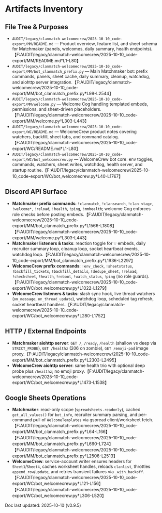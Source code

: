 # Artifacts Inventory

## File Tree & Purposes
- `AUDIT/legacy/clanmatch-welcomecrew/2025-10-10_code-export/MM/README.md` — Product overview, feature list, and sheet schema for Matchmaker (panels, welcomes, daily summary, health endpoints).【F:AUDIT/legacy/clanmatch-welcomecrew/2025-10-10_code-export/MM/README.md†L1-L80】
- `AUDIT/legacy/clanmatch-welcomecrew/2025-10-10_code-export/MM/bot_clanmatch_prefix.py` — Main Matchmaker bot: prefix commands, panels, sheet cache, daily summary, cleanup, watchdog, and aiohttp server integration.【F:AUDIT/legacy/clanmatch-welcomecrew/2025-10-10_code-export/MM/bot_clanmatch_prefix.py†L98-L2544】
- `AUDIT/legacy/clanmatch-welcomecrew/2025-10-10_code-export/MM/welcome.py` — Welcome Cog handling templated embeds, permissions, and sheet-driven placeholders.【F:AUDIT/legacy/clanmatch-welcomecrew/2025-10-10_code-export/MM/welcome.py†L303-L443】
- `AUDIT/legacy/clanmatch-welcomecrew/2025-10-10_code-export/WC/README.md` — WelcomeCrew product notes covering watchers, backfill, sheet tabs, and command catalog.【F:AUDIT/legacy/clanmatch-welcomecrew/2025-10-10_code-export/WC/README.md†L1-L80】
- `AUDIT/legacy/clanmatch-welcomecrew/2025-10-10_code-export/WC/bot_welcomecrew.py` — WelcomeCrew bot core: env toggles, commands, watchers, sheet writes, watchdog, health server, and startup routine.【F:AUDIT/legacy/clanmatch-welcomecrew/2025-10-10_code-export/WC/bot_welcomecrew.py†L40-L1767】

## Discord API Surface
- **Matchmaker prefix commands**: `!clanmatch`, `!clansearch`, `!clan <tag>`, `!welcome*`, `!reload`, `!health`, `!ping`, `!mmhealth`; welcome Cog enforces role checks before posting embeds.【F:AUDIT/legacy/clanmatch-welcomecrew/2025-10-10_code-export/MM/bot_clanmatch_prefix.py†L1566-L1808】【F:AUDIT/legacy/clanmatch-welcomecrew/2025-10-10_code-export/MM/welcome.py†L303-L443】
- **Matchmaker listeners & tasks**: reaction toggle for 💡 embeds, daily recruiter summary loop, cleanup loop, socket heartbeat events, watchdog loop.【F:AUDIT/legacy/clanmatch-welcomecrew/2025-10-10_code-export/MM/bot_clanmatch_prefix.py†L1936-L2297】
- **WelcomeCrew prefix commands**: `!env_check`, `!sheetstatus`, `!backfill_tickets`, `!backfill_details`, `!dedupe_sheet`, `!reload`, `!checksheet`, `!health`, `!reboot`, `!watch_status`, `!ping` (no role guards).【F:AUDIT/legacy/clanmatch-welcomecrew/2025-10-10_code-export/WC/bot_welcomecrew.py†L1022-L1279】
- **WelcomeCrew listeners & tasks**: slash sync hook, live thread watchers (`on_message`, `on_thread_update`), watchdog loop, scheduled tag refresh, socket heartbeat handlers.【F:AUDIT/legacy/clanmatch-welcomecrew/2025-10-10_code-export/WC/bot_welcomecrew.py†L280-L1752】

## HTTP / External Endpoints
- **Matchmaker aiohttp server**: `GET /`, `/ready`, `/health` (shallow vs deep via `STRICT_PROBE`), `GET /healthz` (206 on zombie), `GET /emoji-pad` image proxy.【F:AUDIT/legacy/clanmatch-welcomecrew/2025-10-10_code-export/MM/bot_clanmatch_prefix.py†L2303-L2495】
- **WelcomeCrew aiohttp server**: same health trio with optional deep probe plus `/healthz`; no emoji proxy.【F:AUDIT/legacy/clanmatch-welcomecrew/2025-10-10_code-export/WC/bot_welcomecrew.py†L1473-L1538】

## Google Sheets Operations
- **Matchmaker**: read-only scope (`spreadsheets.readonly`), cached `get_all_values()` for `bot_info`, recruiter summary parsing, and per-command pull of `WelcomeTemplates` via gspread client/worksheet fetch.【F:AUDIT/legacy/clanmatch-welcomecrew/2025-10-10_code-export/MM/bot_clanmatch_prefix.py†L64-L166】【F:AUDIT/legacy/clanmatch-welcomecrew/2025-10-10_code-export/MM/bot_clanmatch_prefix.py†L660-L724】【F:AUDIT/legacy/clanmatch-welcomecrew/2025-10-10_code-export/MM/bot_clanmatch_prefix.py†L2506-L2513】
- **WelcomeCrew**: service-account writer ensures headers for `Sheet1`/`Sheet4`, caches worksheet handles, reloads `clanlist`, throttles `append_row`/`update`, and retries transient failures via `_with_backoff`.【F:AUDIT/legacy/clanmatch-welcomecrew/2025-10-10_code-export/WC/bot_welcomecrew.py†L121-L156】【F:AUDIT/legacy/clanmatch-welcomecrew/2025-10-10_code-export/WC/bot_welcomecrew.py†L306-L520】

Doc last updated: 2025-10-10 (v0.9.5)
